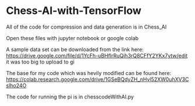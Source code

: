 # Chess-AI-with-TensorFlow

All of the code for compression and data generation is in Chess_AI

Open these files with jupyter notebook or google colab

A sample data set can be downloaded from the link here: https://drive.google.com/file/d/1YcFh-uBHflrRuQjh3rQ8CFfY2YKx7ytw/edit it was too big to upload to gi

The base for my code which was hevily modified can be found here: https://colab.research.google.com/drive/1GSeBQdyZH_nHvl52XW0uhXV3Cslho24O

The code for running the pi is in chesscodeWithAI.py
